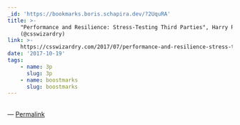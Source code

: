 ```yaml
---
_id: 'https://bookmarks.boris.schapira.dev/?2UquRA'
title: >-
    "Performance and Resilience: Stress-Testing Third Parties", Harry Roberts
    (@csswizardry)
link: >-
    https://csswizardry.com/2017/07/performance-and-resilience-stress-testing-third-parties/
date: '2017-10-19'
tags:
    - name: 3p
      slug: 3p
    - name: boostmarks
      slug: boostmarks
---
```


<br>&#8212;
<a href="https://bookmarks.boris.schapira.dev/?2UquRA" title="Permalink">Permalink</a>
